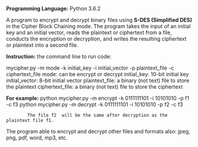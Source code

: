 **Programming Language:** Python 3.6.2

A program to encrypt and decrypt binary files using **S-DES (Simplified DES)** in the Cipher Block Chaining mode. The program takes the input of an initial key and an initial vector, reads the plaintext or ciphertext from a file, conducts the encryption or decryption, and writes the resulting ciphertext or plaintext into a second file.

**Instruction:** the command line to run code: 

mycipher.py -m mode -k initial_key -i initial_vector -p plaintext_file -c ciphertext_file
mode: can be encrypt or decrypt
initial_key: 10-bit initial key
initial_vector: 8-bit initial vector
plaintext_file: a binary (not text) file to store the plaintext
ciphertext_file: a binary (not text) file to store the ciphertext

**For example:** python mycipher.py -m encrypt -k 0111111101 -i 10101010 -p f1 -c f3
                 python mycipher.py -m decrypt -k 0111111101 -i 10101010 -p f2 -c f3
            
            The file f2  will be the same after decryption as the plaintext file f1. 
            
            
The program able to encrypt and decrypt other files and formats also: jpeg, png, pdf, word, mp3, etc.
